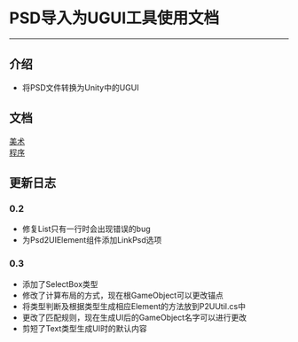# PSD导入为UGUI工具使用文档


----
## 介绍
- 将PSD文件转换为Unity中的UGUI

## 文档
[美术](https://gitee.com/Rising-Moon/PSD2UGUI/blob/develop/Document/%E7%BE%8E%E6%9C%AF%E4%BD%BF%E7%94%A8%E6%96%87%E6%A1%A3.md)  
[程序](https://gitee.com/Rising-Moon/PSD2UGUI/blob/develop/Document/%E7%A8%8B%E5%BA%8F%E4%BD%BF%E7%94%A8%E6%96%87%E6%A1%A3.md)

## 更新日志
### 0.2
- 修复List只有一行时会出现错误的bug
- 为Psd2UIElement组件添加LinkPsd选项

### 0.3
- 添加了SelectBox类型
- 修改了计算布局的方式，现在根GameObject可以更改锚点  
- 将类型判断及根据类型生成相应Element的方法放到P2UUtil.cs中  
- 更改了匹配规则，现在生成UI后的GameObject名字可以进行更改  
- 剪短了Text类型生成UI时的默认内容
